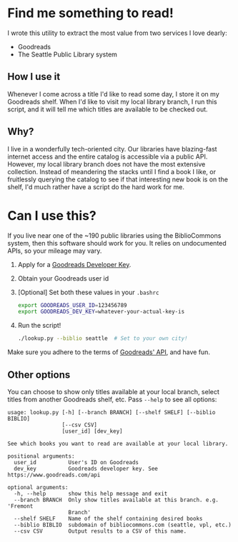 # Find me something to read!
I wrote this utility to extract the most value from two services I love dearly:

- Goodreads
- The Seattle Public Library system

## How I use it
Whenever I come across a title I'd like to read some day, I store it on my
Goodreads shelf. When I'd like to visit my local library branch, I run this
script, and it will tell me which titles are available to be checked out.

## Why?
I live in a wonderfully tech-oriented city. Our libraries have blazing-fast
internet access and the entire catalog is accessible via a public API. However,
my local library branch does not have the most extensive collection. Instead of
meandering the stacks until I find a book I like, or fruitlessly querying the
catalog to see if that interesting new book is on the shelf, I'd much rather
have a script do the hard work for me.

# Can I use this?
If you live near one of the ~190 public libraries using the BiblioCommons
system, then this software should work for you. It relies on undocumented
APIs, so your mileage may vary.

1. Apply for a [Goodreads Developer Key][goodreads-api].
2. Obtain your Goodreads user id
3. [Optional] Set both these values in your `.bashrc`

    ```sh
    export GOODREADS_USER_ID=123456789
    export GOODREADS_DEV_KEY=whatever-your-actual-key-is
    ```
4. Run the script!

    ```sh
    ./lookup.py --biblio seattle  # Set to your own city!
    ```

Make sure you adhere to the terms of [Goodreads' API][goodreads-api-terms], and
have fun.

## Other options
You can choose to show only titles available at your local branch, select titles
from another Goodreads shelf, etc. Pass `--help` to see all options:

```
usage: lookup.py [-h] [--branch BRANCH] [--shelf SHELF] [--biblio BIBLIO]
                 [--csv CSV]
                 [user_id] [dev_key]

See which books you want to read are available at your local library.

positional arguments:
  user_id          User's ID on Goodreads
  dev_key          Goodreads developer key. See https://www.goodreads.com/api

optional arguments:
  -h, --help       show this help message and exit
  --branch BRANCH  Only show titles available at this branch. e.g. 'Fremont
                   Branch'
  --shelf SHELF    Name of the shelf containing desired books
  --biblio BIBLIO  subdomain of bibliocommons.com (seattle, vpl, etc.)
  --csv CSV        Output results to a CSV of this name.
```


[goodreads-api]: https://www.goodreads.com/api
[goodreads-api-terms]: https://www.goodreads.com/api/terms
